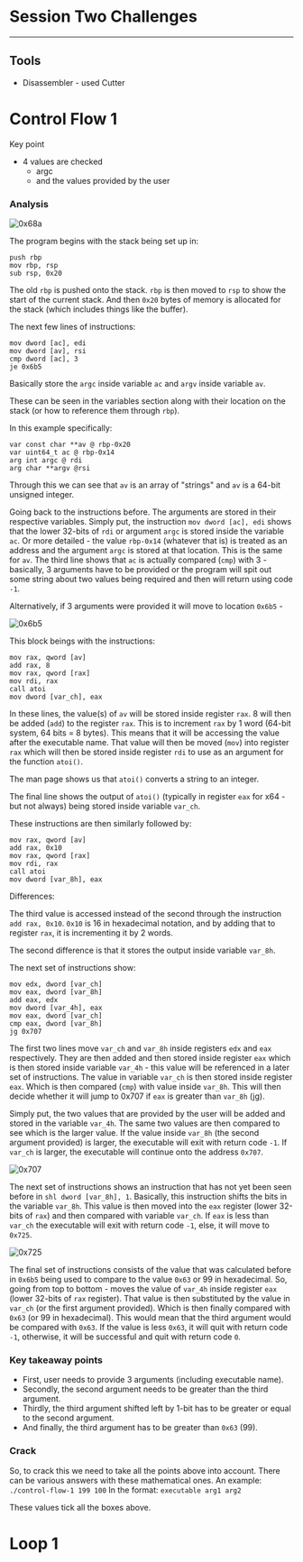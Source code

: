 # Session Two Challenges
---
## Tools
* Disassembler - used Cutter

# Control Flow 1

Key point
* 4 values are checked
  * argc
  * and the values provided by the user

### Analysis

<!-- insert picture of first block -->
![0x68a](../Images/HackadayTutorials/0x68a.JPG)

The program begins with the stack being set up in:

```
push rbp
mov rbp, rsp
sub rsp, 0x20
```

<!-- maybe insert a theoretical image of the stack -->

The old `rbp` is pushed onto the stack.
`rbp` is then moved to `rsp` to show the start of the current stack.
And then `0x20` bytes of memory is allocated for the stack (which includes things like the buffer).

The next few lines of instructions:
```
mov dword [ac], edi
mov dword [av], rsi
cmp dword [ac], 3
je 0x6b5
```

Basically store the `argc` inside variable `ac` and `argv` inside variable `av`.

These can be seen in the variables section along with their location on the stack (or how to reference them
through `rbp`).

In this example specifically:

```
var const char **av @ rbp-0x20
var uint64_t ac @ rbp-0x14
arg int argc @ rdi
arg char **argv @rsi
```

Through this we can see that `av` is an array of "strings" and `av` is a 64-bit unsigned integer.

Going back to the instructions before.
The arguments are stored in their respective variables.
Simply put, the instruction `mov dword [ac], edi` shows that the lower 32-bits of `rdi` or argument `argc` is stored
inside the variable `ac`.
Or more detailed - the value `rbp-0x14` (whatever that is) is treated as an address and the argument `argc` is stored
at that location.
This is the same for `av`.
The third line shows that `ac` is actually compared (`cmp`) with 3 - basically, 3 arguments have to be provided or the
program will spit out some string about two values being required and then will return using code `-1`.


Alternatively, if 3 arguments were provided it will move to location `0x6b5` -

<!-- insert 0x6b5 image -->
![0x6b5](../Images/HackadayTutorials/0x6b5.JPG)

This block beings with the instructions:

```
mov rax, qword [av]
add rax, 8
mov rax, qword [rax]
mov rdi, rax
call atoi
mov dword [var_ch], eax
```

In these lines, the value(s) of `av` will be stored inside register `rax`.
8 will then be added (`add`) to the register `rax`. This is to increment `rax` by 1 word (64-bit system, 64 bits = 8 bytes).
This means that it will be accessing the value after the executable name. That value will then be moved (`mov`) into
register `rax` which will then be stored inside register `rdi` to use as an argument for the function `atoi()`.

<!-- man page image for atoi -->

The man page shows us that `atoi()` converts a string to an integer.

The final line shows the output of `atoi()` (typically in register `eax` for x64 - but not always) being stored
inside variable `var_ch`.

These instructions are then similarly followed by:

```
mov rax, qword [av]
add rax, 0x10
mov rax, qword [rax]
mov rdi, rax
call atoi
mov dword [var_8h], eax
```

Differences:

The third value is accessed instead of the second through the instruction `add rax, 0x10`.
`0x10` is 16 in hexadecimal notation, and by adding that to register `rax`, it is incrementing it by 2 words.

The second difference is that it stores the output inside variable `var_8h`.

The next set of instructions show:

```
mov edx, dword [var_ch]
mov eax, dword [var_8h]
add eax, edx
mov dword [var_4h], eax
mov eax, dword [var_ch]
cmp eax, dword [var_8h]
jg 0x707
```

The first two lines move `var_ch` and `var_8h` inside registers `edx` and `eax` respectively.
They are then added and then stored inside register `eax` which is then stored inside variable `var_4h` - this value will be
referenced in a later set of instructions.
The value in variable `var_ch` is then stored inside register `eax`. Which is then compared (`cmp`) with value inside `var_8h`.
This will then decide whether it will jump to 0x707 if `eax` is greater than `var_8h` (jg).

Simply put, the two values that are provided by the user will be added and stored in the variable `var_4h`. The same two values are then compared to see which is the larger value. If the value inside `var_8h` (the second argument provided) is larger, the executable will exit with return code `-1`. If `var_ch` is larger, the executable will continue onto the address `0x707`.

<!-- 0x707 block picture -->
![0x707](../Images/HackadayTutorials/0x707.JPG)

The next set of instructions shows an instruction that has not yet been seen before in `shl dword [var_8h], 1`.
Basically, this instruction shifts the bits in the variable `var_8h`.
This value is then moved into the `eax` register (lower 32-bits of `rax`) and then compared with variable `var_ch`.
If `eax` is less than `var_ch` the executable will exit with return code `-1`, else, it will move to `0x725`.

<!-- 0x725 block picture -->
![0x725](../Images/HackadayTutorials/0x725.JPG)

The final set of instructions consists of the value that was calculated before in `0x6b5` being used to compare to the value `0x63` or 99 in hexadecimal.
So, going from top to bottom - moves the value of `var_4h` inside register `eax` (lower 32-bits of `rax` register). That value is then substituted by the value in `var_ch` (or the first argument provided). Which is then finally compared with `0x63` (or 99 in hexadecimal).
This would mean that the third argument would be compared with `0x63`.
If the value is less `0x63`, it will quit with return code `-1`, otherwise, it will be successful and quit with return code `0`.

### Key takeaway points
* First, user needs to provide 3 arguments (including executable name).
* Secondly, the second argument needs to be greater than the third argument.
* Thirdly, the third argument shifted left by 1-bit has to be greater or equal to the second argument.
* And finally, the third argument has to be greater than `0x63` (99).

### Crack

So, to crack this we need to take all the points above into account. There can be various answers with these mathematical ones.
An example:
`./control-flow-1 199 100`
In the format:
`executable arg1 arg2`

These values tick all the boxes above.

# Loop 1
